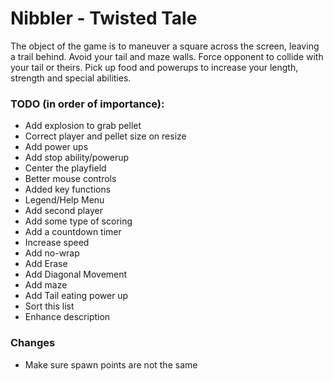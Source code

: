 # Nibbler - Twisted Tale

The object of the game is to maneuver a square across the screen, leaving a trail behind. Avoid your tail and maze walls. Force opponent to collide with your tail or theirs. Pick up food and powerups to increase your length, strength and special abilities.

### TODO (in order of importance):

* Add explosion to grab pellet
* Correct player and pellet size on resize
* Add power ups
* Add stop ability/powerup
* Center the playfield
* Better mouse controls
* Added key functions
* Legend/Help Menu
* Add second player
* Add some type of scoring
* Add a countdown timer
* Increase speed
* Add no-wrap
* Add Erase
* Add Diagonal Movement
* Add maze
* Add Tail eating power up
* Sort this list
* Enhance description


### Changes

* Make sure spawn points are not the same
